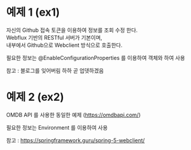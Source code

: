 # 예제 1 (ex1)
자신의 Github 접속 토큰을 이용하여 정보를 조회 수정 한다.  
Webflux 기반의 RESTful 서버가 기본이며,  
내부에서 Github으로 Webclient 방식으로 호출한다.

필요한 정보는 @EnableConfigurationProperties 를 이용하여 객체와 하여 사용  

참고 : 블로그를 잊어버림 하하 곧 업뎃하겠음

# 예제 2 (ex2)
OMDB API 를 사용한 동일한 예제 (https://omdbapi.com/)  

필요한 정보는 Environment 를 이용하여 사용  

참고 : https://springframework.guru/spring-5-webclient/